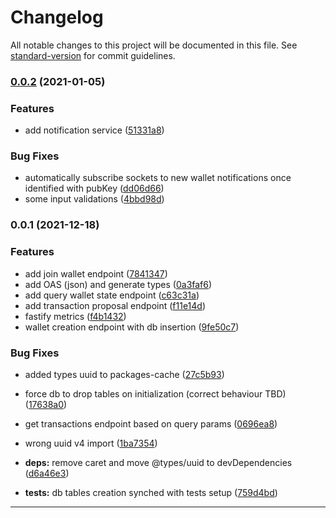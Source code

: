# Changelog

All notable changes to this project will be documented in this file. See [standard-version](https://github.com/conventional-changelog/standard-version) for commit guidelines.

### [0.0.2](https://github.com/input-output-hk/multisig-coordination-server/compare/v0.0.1...v0.0.2) (2021-01-05)


### Features

* add notification service ([51331a8](https://github.com/input-output-hk/multisig-coordination-server/commit/51331a84f74d3321030ff36904747cf8f7883216))


### Bug Fixes

* automatically subscribe sockets to new wallet notifications once identified with pubKey ([dd06d66](https://github.com/input-output-hk/multisig-coordination-server/commit/dd06d6611186a2639bcdcbcf7116cfd414dee034))
* some input validations ([4bbd98d](https://github.com/input-output-hk/multisig-coordination-server/commit/4bbd98d9d9ae9feb01dfb19e814014db41d1abb8))

### 0.0.1 (2021-12-18)


### Features

* add join wallet endpoint ([7841347](https://github.com/input-output-hk/multisig-coordination-server/commit/7841347c7c63b0f3010297d9d6f0b76ee55fa095))
* add OAS (json) and generate types ([0a3faf6](https://github.com/input-output-hk/multisig-coordination-server/commit/0a3faf6455c0bb4d8f246383af7e8f2abef4a182))
* add query wallet state endpoint ([c63c31a](https://github.com/input-output-hk/multisig-coordination-server/commit/c63c31ac80f1ca811c41cb4841e893354ca53691))
* add transaction proposal endpoint ([f11e14d](https://github.com/input-output-hk/multisig-coordination-server/commit/f11e14d56ea54daa244308392dd9e761bda1a2d9))
* fastify metrics ([f4b1432](https://github.com/input-output-hk/multisig-coordination-server/commit/f4b14325a1c48d3d8e31b207fb51f25242cc02cd))
* wallet creation endpoint with db insertion ([9fe50c7](https://github.com/input-output-hk/multisig-coordination-server/commit/9fe50c716052ea31fc21362047c062c645beba5d))


### Bug Fixes

* added types uuid to packages-cache ([27c5b93](https://github.com/input-output-hk/multisig-coordination-server/commit/27c5b938f0b477925ea499aeac9b17a91de6130b))
* force db to drop tables on initialization (correct behaviour TBD) ([17638a0](https://github.com/input-output-hk/multisig-coordination-server/commit/17638a0fe2affc34a28f09e1cfcade7edfe90808))
* get transactions endpoint based on query params ([0696ea8](https://github.com/input-output-hk/multisig-coordination-server/commit/0696ea8248ab15f1acf81c2bf0b6759a5aa5c191))
* wrong uuid v4 import ([1ba7354](https://github.com/input-output-hk/multisig-coordination-server/commit/1ba7354f9564dee92184274bfef378696082771a))
* **deps:** remove caret and move @types/uuid to devDependencies ([d6a46e3](https://github.com/input-output-hk/multisig-coordination-server/commit/d6a46e3dcae2cb6bfe5cf90e2fbfe8ed4527f79e))

* **tests:** db tables creation synched with tests setup ([759d4bd](https://github.com/input-output-hk/multisig-coordination-server/commit/759d4bda57edb9e157558122b561066194f9b780))
---
